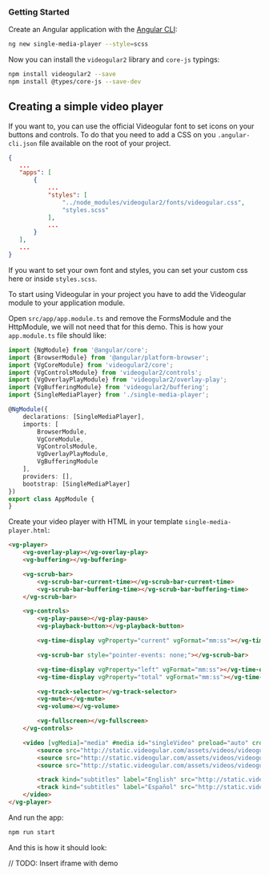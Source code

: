 ### Getting Started

Create an Angular application with the [Angular CLI]():

```bash
ng new single-media-player --style=scss

```

Now you can install the `videogular2` library and `core-js` typings:

```bash
npm install videogular2 --save
npm install @types/core-js --save-dev
```

## Creating a simple video player

If you want to, you can use the official Videogular font to set icons on your buttons and controls. To do that you need to add a CSS on you `.angular-cli.json` file available on the root of your project.

```json
{
   ...
   "apps": [
       {
           ...
           "styles": [
               "../node_modules/videogular2/fonts/videogular.css",
               "styles.scss"
           ],
           ...
       }
   ],
   ...
}
```

If you want to set your own font and styles, you can set your custom css here or inside `styles.scss`.

To start using Videogular in your project you have to add the Videogular module to your application module.

Open `src/app/app.module.ts` and remove the FormsModule and the HttpModule, we will not need that for this demo. This is how your `app.module.ts` file should like:

```typescript
import {NgModule} from '@angular/core';
import {BrowserModule} from '@angular/platform-browser';
import {VgCoreModule} from 'videogular2/core';
import {VgControlsModule} from 'videogular2/controls';
import {VgOverlayPlayModule} from 'videogular2/overlay-play';
import {VgBufferingModule} from 'videogular2/buffering';
import {SingleMediaPlayer} from './single-media-player';

@NgModule({
    declarations: [SingleMediaPlayer],
    imports: [
        BrowserModule,
        VgCoreModule,
        VgControlsModule,
        VgOverlayPlayModule,
        VgBufferingModule
    ],
    providers: [],
    bootstrap: [SingleMediaPlayer]
})
export class AppModule {
}
```

Create your video player with HTML in your template `single-media-player.html`:

```html
<vg-player>
    <vg-overlay-play></vg-overlay-play>
    <vg-buffering></vg-buffering>

    <vg-scrub-bar>
        <vg-scrub-bar-current-time></vg-scrub-bar-current-time>
        <vg-scrub-bar-buffering-time></vg-scrub-bar-buffering-time>
    </vg-scrub-bar>

    <vg-controls>
        <vg-play-pause></vg-play-pause>
        <vg-playback-button></vg-playback-button>

        <vg-time-display vgProperty="current" vgFormat="mm:ss"></vg-time-display>

        <vg-scrub-bar style="pointer-events: none;"></vg-scrub-bar>

        <vg-time-display vgProperty="left" vgFormat="mm:ss"></vg-time-display>
        <vg-time-display vgProperty="total" vgFormat="mm:ss"></vg-time-display>

        <vg-track-selector></vg-track-selector>
        <vg-mute></vg-mute>
        <vg-volume></vg-volume>

        <vg-fullscreen></vg-fullscreen>
    </vg-controls>

    <video [vgMedia]="media" #media id="singleVideo" preload="auto" crossorigin>
        <source src="http://static.videogular.com/assets/videos/videogular.mp4" type="video/mp4">
        <source src="http://static.videogular.com/assets/videos/videogular.ogg" type="video/ogg">
        <source src="http://static.videogular.com/assets/videos/videogular.webm" type="video/webm">

        <track kind="subtitles" label="English" src="http://static.videogular.com/assets/subs/pale-blue-dot.vtt" srclang="en" default>
        <track kind="subtitles" label="Español" src="http://static.videogular.com/assets/subs/pale-blue-dot-es.vtt" srclang="es">
    </video>
</vg-player>

```

And run the app:

```bash
npm run start
```

And this is how it should look:

// TODO: Insert iframe with demo
